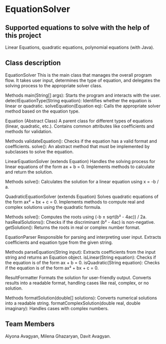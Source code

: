 # EquationSolver
## Supported equations to solve with the help of this project
Linear Equations,
quadratic equations, 
polynomial equations (with Java).

## Class description
 EquationSolver
 This is the main class that manages the overall program flow.
 It takes user input, determines the type of equation, and delegates the solving process to the appropriate solver       class.
 
 Methods
 main(String[] args): Starts the program and interacts with the user.
 detectEquationType(String equation): Identifies whether the equation is linear or quadratic.
 solveEquation(Equation eq): Calls the appropriate solver method based on the equation type.
 
 
 Equation (Abstract Class)
 A parent class for different types of equations (linear, quadratic, etc.).
 Contains common attributes like coefficients and methods for validation.
 
 Methods
 validateEquation(): Checks if the equation has a valid format and coefficients.
 solve(): An abstract method that must be implemented by subclasses to solve the equation.
 
 
 LinearEquationSolver (extends Equation)
 Handles the solving process for linear equations of the form ax + b = 0.
 Implements methods to calculate and return the solution.
 
 Methods
 solve(): Calculates the solution for a linear equation using x = -b / a.
 
 
 QuadraticEquationSolver (extends Equation)
 Solves quadratic equations of the form ax² + bx + c = 0.
 Implements methods to compute real and complex solutions using the quadratic formula.
 
 Methods
 solve(): Computes the roots using (-b ± sqrt(b² - 4ac)) / 2a.
 hasRealSolutions(): Checks if the discriminant (b² - 4ac) is non-negative.
 getSolution(): Returns the roots in real or complex number format.
 
 
 EquationParser
 Responsible for parsing and interpreting user input.
 Extracts coefficients and equation type from the given string.
 
 Methods
 parseEquation(String input): Extracts coefficients from the input string and returns an Equation object.
 isLinear(String equation): Checks if the equation is of the form ax + b = 0.
 isQuadratic(String equation): Checks if the equation is of the form ax² + bx + c = 0.
 
 
 ResultFormatter
 Formats the solution for user-friendly output.
 Converts results into a readable format, handling cases like real, complex, or no solution.
 
 Methods
 formatSolution(double[] solutions): Converts numerical solutions into a readable string.
 formatComplexSolution(double real, double imaginary): Handles cases with complex numbers.

## Team Members
Alyona Avagyan, Milena Ghazaryan, Davit Avagyan.
